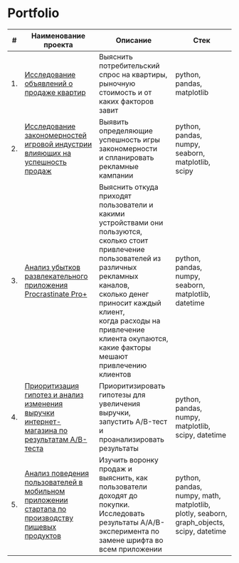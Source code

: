 # Portfolio


| #    | Наименование проекта                | Описание                                                     | Стек                                                         |
| ---- | ------------------------------------------------------------ | ------------------------------------------------------------ | ------------------------------------------------------------ |
| 1.   | [Исследование объявлений о продаже квартир](https://github.com/Dimon922/Portfolio/tree/main/Исследование%20объявлений%20о%20продаже%20квартир) | Выяснить потребительский спрос на квартиры, <br/>рыночную стоимость и от каких факторов завит | python, pandas, matplotlib       |
| 2.   | [Исследование закономерностей игровой индустрии влияющих на успешность продаж](https://github.com/Dimon922/Portfolio/tree/main/Исследование%20закономерностей%20игровой%20индустрии%20влияющих%20на%20успешность%20продаж) | Выявить определяющие успешность игры закономерности <br/>и спланировать рекламные кампании | python, pandas, numpy, seaborn, matplotlib, scipy |
| 3.   | [Анализ убытков развлекательного приложения Procrastinate Pro+](https://github.com/Dimon922/Portfolio/tree/main/Анализ%20убытков%20развлекательного%20приложения%20Procrastinate%20Pro%2B) | Выяснить откуда приходят пользователи и какими устройствами они пользуются, <br/>сколько стоит привлечение пользователей из различных рекламных каналов, <br/>сколько денег приносит каждый клиент, <br/>когда расходы на привлечение клиента окупаются, <br/>какие факторы мешают привлечению клиентов          | python, pandas, numpy, seaborn, matplotlib, datetime |
| 4.   | [Приоритизация гипотез и анализ изменения выручки интернет-магазина по результатам А/В-теста](https://github.com/Dimon922/Portfolio/tree/main/Приоритизация%20гипотез%20и%20анализ%20изменения%20выручки%20интернет-магазина%20по%20результатам%20АВ-теста) | Приоритизировать гипотезы для увеличения выручки, <br/>запустить A/B-тест <br/>и проанализировать результаты | python, pandas, numpy, matplotlib, scipy, datetime       |
| 5.   | [Анализ поведения пользователей в мобильном приложении стартапа по производству пищевых продуктов](https://github.com/Dimon922/Portfolio/tree/main/Анализ%20поведения%20пользователей%20в%20мобильном%20приложении%20стартапа%20по%20производству%20пищевых%20продуктов) | Изучить воронку продаж и выяснить, как пользователи доходят до покупки. <br/>Исследовать результаты A/A/B-эксперимента по замене шрифта во всем приложении | python, pandas, numpy, math, matplotlib, plotly, seaborn, graph_objects, scipy, datetime       |
